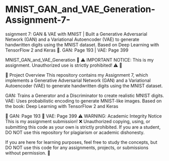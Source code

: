 # MNIST_GAN_and_VAE_Generation-Assignment-7-
ssignment 7: GAN &amp; VAE with MNIST | Built a Generative Adversarial Network (GAN) and a Variational Autoencoder (VAE) to generate handwritten digits using the MNIST dataset. Based on Deep Learning with TensorFlow 2 and Keras 📖. GAN: Page 193 | VAE: Page 399


MNIST_GAN_and_VAE_Generation
🚨 ⚠️ IMPORTANT NOTICE: This is my assignment. Unauthorized use is strictly prohibited! ⚠️ 🚨

📌 Project Overview
This repository contains my Assignment 7, which implements a Generative Adversarial Network (GAN) and a Variational Autoencoder (VAE) to generate handwritten digits using the MNIST dataset.

GAN: Trains a Generator and a Discriminator to create realistic MNIST digits.
VAE: Uses probabilistic encoding to generate MNIST-like images.
Based on the book: Deep Learning with TensorFlow 2 and Keras

📖 GAN: Page 193
📖 VAE: Page 399
⚠️ WARNING: Academic Integrity Notice
This is my assignment submission! ❌ Unauthorized copying, using, or submitting this code as your own is strictly prohibited. If you are a student, DO NOT use this repository for plagiarism or academic dishonesty.

If you are here for learning purposes, feel free to study the concepts, but DO NOT use this code for any assignments, projects, or submissions without permission. 🚨
